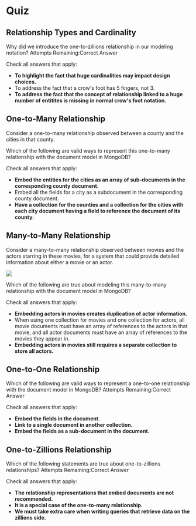 # Quiz

## Relationship Types and Cardinality

Why did we introduce the one-to-zillions relationship in our modeling notation?
Attempts Remaining:Correct Answer

Check all answers that apply:

- **To highlight the fact that huge cardinalities may impact design choices.**
- To address the fact that a crow's foot has 5 fingers, not 3.
- **To address the fact that the concept of relationship linked to a huge number of entitites is missing in normal crow's foot notation.**

## One-to-Many Relationship

Consider a one-to-many relationship observed between a county and the cities in that county.

Which of the following are valid ways to represent this one-to-many relationship with the document model in MongoDB?

Check all answers that apply:

- **Embed the entities for the cities as an array of sub-documents in the corresponding county document.**
- Embed all the fields for a city as a subdocument in the corresponding county document.
- **Have a collection for the counties and a collection for the cities with each city document having a field to reference the document of its county.**

## Many-to-Many Relationship

Consider a many-to-many relationship observed between movies and the actors starring in these movies, for a system that could provide detailed information about either a movie or an actor.

![](https://university-courses.s3.amazonaws.com/M320/rst-images-prob_movies_actors.png)

Which of the following are true about modeling this many-to-many relationship with the document model in MongoDB?

Check all answers that apply:

- **Embedding actors in movies creates duplication of actor information.**
- When using one collection for movies and one collection for actors, all movie documents must have an array of references to the actors in that movie, and all actor documents must have an array of references to the movies they appear in.
- **Embedding actors in movies still requires a separate collection to store all actors.**

## One-to-One Relationship

Which of the following are valid ways to represent a one-to-one relationship with the document model in MongoDB?
Attempts Remaining:Correct Answer

Check all answers that apply:

- **Embed the fields in the document.**
- **Link to a single document in another collection.**
- **Embed the fields as a sub-document in the document.**

## One-to-Zillions Relationship

Which of the following statements are true about one-to-zillions relationships?
Attempts Remaining:Correct Answer

Check all answers that apply:

- **The relationship representations that embed documents are not recommended.**
- **It is a special case of the one-to-many relationship.**
- **We must take extra care when writing queries that retrieve data on the zillions side.**
